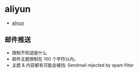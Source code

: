 # aliyun

- [aliyun](https://www.aliyun.com/)

## 邮件推送
- 限制不知道是什么
- 邮件主题限制在 100 个字符以内。
- 主题 & 内容都有可能会被挡: Sendmail rejected by spam filter